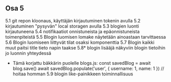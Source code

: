 ## Osa 5
5.1 git repon kloonaus, käyttäjän kirjautuminen tokenin avulla
5.2 kirjautuminen "pysyvän" local storagen avulla
5.3 blogien luonti kirjautuneena
5.4 notifikaatiot onnistuneista ja epäonnistuneista toimenpiteistä
5.5 Blogin luomisen lomake näytetään ainoastaan tarvittaessa
5.6 Blogin luomiseen liittyvät tilat osaksi komponenttia
5.7 Blogin kaikki muut paitsi title tieto napin taakse
5.8* blogin lisääjä näkyviin blogin tietoihin jo luonnin yhteydessä
  - Tämä korjattu bäkkärin puolelle blogs.js:
      const savedBlog = await blog.save()
      await savedBlog.populate('user', { username: 1, name: 1 }) // hoitaa homman
5.9 blogin like-painikkeen toiminnallisuus